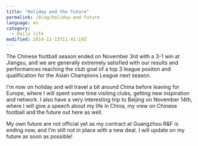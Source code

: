 ```yaml
---
title: "Holiday and the future"
permalink: /blog/holiday-and-future
language: en
category:
  - Daily life
modified: 2014-11-13T11:41:19Z
---
```


The Chinese football season ended on November 3rd with a 3-1 win at Jiangsu, and we are generally extremely satisfied with our results and performances reaching the club goal of a top 3 league positon and qualification for the Asian Champions League next season.

I'm now on holiday and will travel a bit around China before leaving for Europe, where I will spent some time visiting clubs, getting new inspiration and network. I also have a very interesting trip to Beijing on November 14th, where I will give a speech about my life in China, my view on Chinese football and the future out here as well.

My own future are not official yet as my contract at Guangzhou R&F is ending now, and I'm still not in place with a new deal. I will update on my future as soon as possible!
